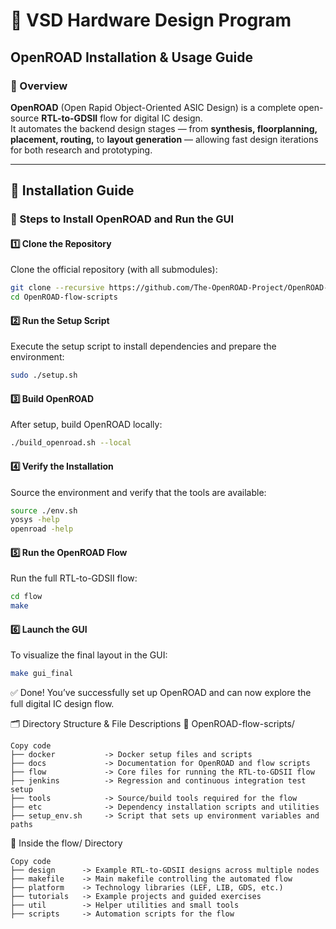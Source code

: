 # 🧠 VSD Hardware Design Program  
## OpenROAD Installation & Usage Guide  

### 📘 Overview  

**OpenROAD** (Open Rapid Object-Oriented ASIC Design) is a complete open-source **RTL-to-GDSII** flow for digital IC design.  
It automates the backend design stages — from **synthesis, floorplanning, placement, routing,** to **layout generation** — allowing fast design iterations for both research and prototyping.

---

## 🚀 Installation Guide  

### 🧩 Steps to Install OpenROAD and Run the GUI  

#### 1️⃣ Clone the Repository  

Clone the official repository (with all submodules):  
```bash
git clone --recursive https://github.com/The-OpenROAD-Project/OpenROAD-flow-scripts
cd OpenROAD-flow-scripts
```
#### 2️⃣ Run the Setup Script
Execute the setup script to install dependencies and prepare the environment:

```bash
sudo ./setup.sh
```

#### 3️⃣ Build OpenROAD
After setup, build OpenROAD locally:

```bash
./build_openroad.sh --local
```

#### 4️⃣ Verify the Installation
Source the environment and verify that the tools are available:

```bash
source ./env.sh
yosys -help
openroad -help
```


#### 5️⃣ Run the OpenROAD Flow
Run the full RTL-to-GDSII flow:

```bash
cd flow
make
```

#### 6️⃣ Launch the GUI
To visualize the final layout in the GUI:

```bash
make gui_final
```

✅ Done! You’ve successfully set up OpenROAD and can now explore the full digital IC design flow.

🗂️ Directory Structure & File Descriptions
📁 OpenROAD-flow-scripts/
```plaintext
Copy code
├── docker           -> Docker setup files and scripts  
├── docs             -> Documentation for OpenROAD and flow scripts  
├── flow             -> Core files for running the RTL-to-GDSII flow  
├── jenkins          -> Regression and continuous integration test setup  
├── tools            -> Source/build tools required for the flow  
├── etc              -> Dependency installation scripts and utilities  
├── setup_env.sh     -> Script that sets up environment variables and paths
```
📁 Inside the flow/ Directory
```plaintext
Copy code
├── design      -> Example RTL-to-GDSII designs across multiple nodes  
├── makefile    -> Main makefile controlling the automated flow  
├── platform    -> Technology libraries (LEF, LIB, GDS, etc.)  
├── tutorials   -> Example projects and guided exercises  
├── util        -> Helper utilities and small tools  
├── scripts     -> Automation scripts for the flow  
```
